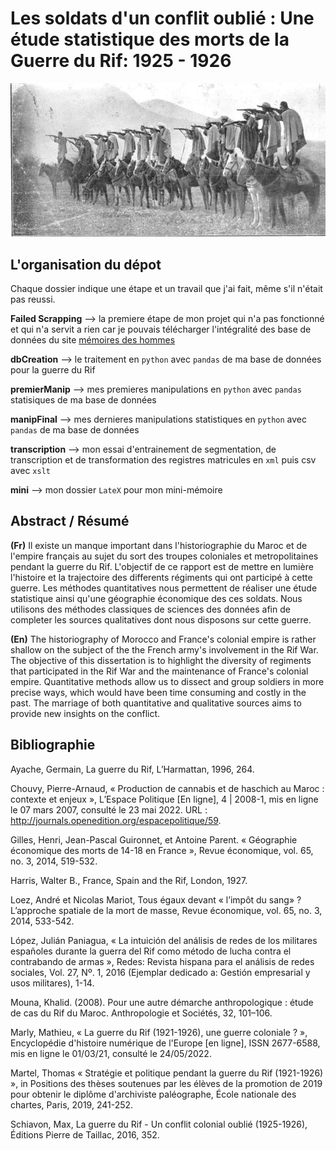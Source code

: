 # Les soldats d'un conflit oublié : Une étude statistique des morts de la Guerre du Rif: 1925 - 1926

![Guerriers Rifains](/manipFinal/rifiwarriors.jpeg)

## L'organisation du dépot
Chaque dossier indique une étape et un travail que j'ai fait, même s'il n'était pas reussi. 

**Failed Scrapping**  --> la premiere étape de mon projet qui n'a pas fonctionné et qui n'a servit a rien car je pouvais télécharger l'intégralité des base de données du site [mémoires des hommes](https://www.memoiredeshommes.sga.defense.gouv.fr/fr/arkotheque/navigation_facette/index.php?f=opendata)

**dbCreation** --> le traitement en `python` avec `pandas` de ma base de données pour la guerre du Rif

**premierManip** --> mes premieres manipulations en `python` avec `pandas` statisiques de ma base de données

**manipFinal** --> mes dernieres manipulations statistiques en `python` avec `pandas` de ma base de données

**transcription** --> mon essai d'entrainement de segmentation, de transcription et de transformation des registres matricules en `xml` puis csv avec `xslt`

**mini** --> mon dossier `LateX` pour mon mini-mémoire

## Abstract / Résumé 
**(Fr)**
 Il existe un manque important dans l'historiographie du Maroc et de l'empire français au sujet du sort des troupes coloniales et metropolitaines pendant la guerre du Rif. L'objectif de ce rapport est de mettre en lumière l'histoire et la trajectoire des differents régiments qui ont participé à cette guerre. Les méthodes quantitatives nous permettent de réaliser une étude statistique ainsi qu'une géographie économique des ces soldats. Nous utilisons des méthodes classiques de sciences des données afin de completer les sources qualitatives dont nous disposons sur cette guerre.
 
 **(En)**
 The historiography of Morocco and France's colonial empire is rather shallow on the subject of the the French army's involvement in the Rif War. The objective of this dissertation is to highlight the diversity of regiments  that participated in the Rif War and the maintenance of France's colonial empire. Quantitative methods allow us to dissect and group soldiers in more precise ways, which would have been time consuming and costly in the past. The marriage of both quantitative and qualitative sources aims to provide new insights on the conflict. 
 
 ## Bibliographie 
 Ayache, Germain, La guerre du Rif, L’Harmattan, 1996, 264.

Chouvy, Pierre-Arnaud, « Production de cannabis et de haschich au Maroc : contexte et enjeux », L’Espace Politique [En ligne], 4 | 2008-1, mis en ligne le 07 mars 2007, consulté le 23 mai 2022. URL : http://journals.openedition.org/espacepolitique/59. 

Gilles, Henri, Jean-Pascal Guironnet, et Antoine Parent. « Géographie économique des morts de 14-18 en France », Revue économique, vol. 65, no. 3, 2014, 519-532.

Harris, Walter B., France, Spain and the Rif, London, 1927.

Loez, André et Nicolas Mariot, Tous égaux devant « l’impôt du sang» ? L’approche spatiale de la mort de masse, Revue économique, vol. 65, no. 3, 2014, 533-542.

López, Julián Paniagua, « La intuición del análisis de redes de los militares españoles durante la guerra del Rif como método de lucha contra el contrabando de armas », Redes: Revista hispana para el análisis de redes sociales, Vol. 27, Nº. 1, 2016 (Ejemplar dedicado a: Gestión empresarial y usos militares), 1-14.

Mouna, Khalid. (2008). Pour une autre démarche anthropologique : étude de cas du Rif du Maroc. Anthropologie et Sociétés, 32, 101–106.

Marly, Mathieu, « La guerre du Rif (1921-1926), une guerre coloniale ? », Encyclopédie d'histoire numérique de l'Europe [en ligne], ISSN 2677-6588, mis en ligne le 01/03/21, consulté le 24/05/2022. 

Martel, Thomas « Stratégie et politique pendant la guerre du Rif (1921-1926) », in Positions des thèses soutenues par les élèves de la promotion de 2019 pour obtenir le diplôme d'archiviste paléographe, École nationale des chartes, Paris, 2019, 241-252.

Schiavon, Max,  La guerre du Rif - Un conflit colonial oublié (1925-1926), Éditions Pierre de Taillac, 2016, 352.

